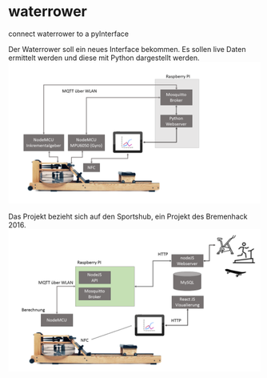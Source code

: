 # waterrower
connect waterrower to a pyInterface

Der Waterrower soll ein neues Interface bekommen. Es sollen live Daten ermittelt werden und diese mit Python dargestellt werden.  
![GitHub Logo](/waterrower-meets-python/waterrower-meets-python.png)


Das Projekt bezieht sich auf den Sportshub, ein Projekt des Bremenhack 2016. 
![GitHub Logo](/bremenhack-2016/sportshub.png)
